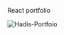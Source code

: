 React portfolio

![Hadis-Portfoio](https://github.com/Hadis-jamali/React-Portfolio/assets/132214893/5419c75e-677f-4e1c-a694-800e1c09b81f)
